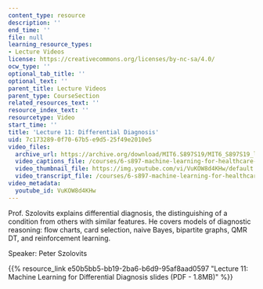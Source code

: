 ```yaml
---
content_type: resource
description: ''
end_time: ''
file: null
learning_resource_types:
- Lecture Videos
license: https://creativecommons.org/licenses/by-nc-sa/4.0/
ocw_type: ''
optional_tab_title: ''
optional_text: ''
parent_title: Lecture Videos
parent_type: CourseSection
related_resources_text: ''
resource_index_text: ''
resourcetype: Video
start_time: ''
title: 'Lecture 11: Differential Diagnosis'
uid: 7c173289-0f70-67b5-e9d5-25f49e2010e5
video_files:
  archive_url: https://archive.org/download/MIT6.S897S19/MIT6_S897S19_lec11_300k.mp4
  video_captions_file: /courses/6-s897-machine-learning-for-healthcare-spring-2019/e896d05ac0725a65879909cacca1d5e9_VuKOW8d4KHw.vtt
  video_thumbnail_file: https://img.youtube.com/vi/VuKOW8d4KHw/default.jpg
  video_transcript_file: /courses/6-s897-machine-learning-for-healthcare-spring-2019/8d422297e311ad166f86725339d03ebe_VuKOW8d4KHw.pdf
video_metadata:
  youtube_id: VuKOW8d4KHw
---
```


Prof. Szolovits explains differential diagnosis, the distinguishing of a condition from others with similar features. He covers models of diagnostic reasoning: flow charts, card selection, naive Bayes, bipartite graphs, QMR DT, and reinforcement learning.

Speaker: Peter Szolovits

{{% resource_link e50b5bb5-bb19-2ba6-b6d9-95af8aad0597 "Lecture 11: Machine Learning for Differential Diagnosis slides (PDF - 1.8MB)" %}}

